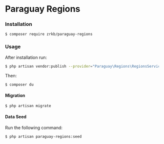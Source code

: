 # Paraguay Regions

### Installation

```bash
$ composer require zrkb/paraguay-regions
```

### Usage

After installation run:
```bash
$ php artisan vendor:publish --provider="Paraguay\Regions\RegionsServiceProvider" --force
```

Then:

```bash
$ composer du
```

#### Migration

```bash
$ php artisan migrate
```

#### Data Seed

Run the following command:

```bash
$ php artisan paraguay-regions:seed
```
